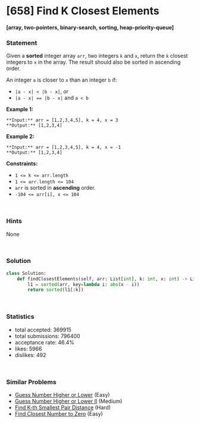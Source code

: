 # [658] Find K Closest Elements

**[array, two-pointers, binary-search, sorting, heap-priority-queue]**

### Statement

Given a **sorted** integer array `arr`, two integers `k` and `x`, return the `k` closest integers to `x` in the array. The result should also be sorted in ascending order.

An integer `a` is closer to `x` than an integer `b` if:

* `|a - x| < |b - x|`, or
* `|a - x| == |b - x|` and `a < b`


**Example 1:**

```
**Input:** arr = [1,2,3,4,5], k = 4, x = 3
**Output:** [1,2,3,4]

```
**Example 2:**

```
**Input:** arr = [1,2,3,4,5], k = 4, x = -1
**Output:** [1,2,3,4]

```

**Constraints:**
* `1 <= k <= arr.length`
* `1 <= arr.length <= 104`
* `arr` is sorted in **ascending** order.
* `-104 <= arr[i], x <= 104`


<br>

### Hints

None

<br>

### Solution

```py
class Solution:
    def findClosestElements(self, arr: List[int], k: int, x: int) -> List[int]:
        l1 = sorted(arr, key=lambda i: abs(x - i))
        return sorted(l1[:k])
```

<br>

### Statistics

- total accepted: 369915
- total submissions: 796400
- acceptance rate: 46.4%
- likes: 5966
- dislikes: 492

<br>

### Similar Problems

- [Guess Number Higher or Lower](https://leetcode.com/problems/guess-number-higher-or-lower) (Easy)
- [Guess Number Higher or Lower II](https://leetcode.com/problems/guess-number-higher-or-lower-ii) (Medium)
- [Find K-th Smallest Pair Distance](https://leetcode.com/problems/find-k-th-smallest-pair-distance) (Hard)
- [Find Closest Number to Zero](https://leetcode.com/problems/find-closest-number-to-zero) (Easy)
